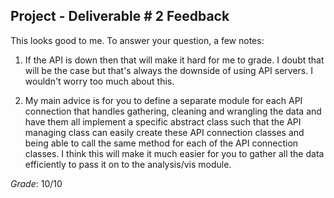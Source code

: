 ## Project - Deliverable \# 2 Feedback 

This looks good to me. To answer your question, a few notes: 

1. If the API is down then that will make it hard for me to grade. I doubt that will be the case but that's always the downside of using API servers. I wouldn't worry too much about this.  

2. My main advice is for you to define a separate module for each API connection that handles gathering, cleaning and wrangling the data and have them all implement a specific abstract class such that the API managing class can easily create these API connection classes and being able to call the same method for each of the API connection classes. I think this will make it much easier for you to gather all the data efficiently to pass it on to the analysis/vis module. 

*Grade*: 10/10 
